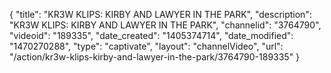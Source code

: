 {
    "title": "KR3W KLIPS: KIRBY AND LAWYER IN THE PARK",
    "description": "KR3W KLIPS: KIRBY AND LAWYER IN THE PARK",
    "channelid": "3764790",
    "videoid": "189335",
    "date_created": "1405374714",
    "date_modified": "1470270288",
    "type": "captivate",
    "layout": "channelVideo",
    "url": "\/action\/kr3w-klips-kirby-and-lawyer-in-the-park\/3764790-189335"
}